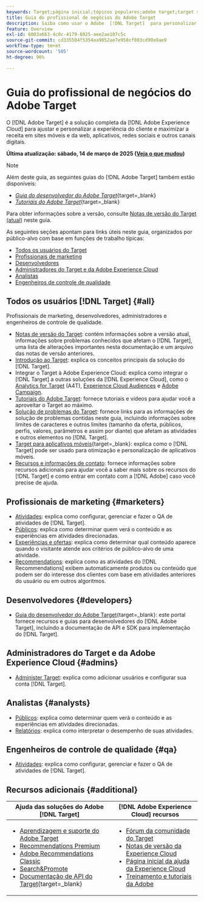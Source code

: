```yaml
---
keywords: Target;página inicial;tópicos populares;adobe target;target standard;target premium;documentação do target;documentação do adobe target;guia do profissional;guia do usuário
title: Guia do profissional de negócios do Adobe Target
description: Saiba como usar o Adobe  [!DNL Target]  para personalizar a experiência de seus clientes a fim de maximizar a receita em seus sites, aplicativos e outros canais digitais.
feature: Overview
exl-id: 6003a663-4c0c-4179-8025-aee2ae107c5c
source-git-commit: cd335504f5354aa9052ae7e958cf803cd90a9ae9
workflow-type: tm+mt
source-wordcount: '505'
ht-degree: 96%

---
```


# Guia do profissional de negócios do Adobe Target

O [!DNL Adobe Target] é a solução completa da [!DNL Adobe Experience Cloud] para ajustar e personalizar a experiência do cliente e maximizar a receita em sites móveis e da web, aplicativos, redes sociais e outros canais digitais.

**Última atualização: sábado, 14 de março de 2025 ([Veja o que mudou](r-release-notes/doc-change.md))**

>[!NOTE]
>
>Além deste guia, as seguintes guias do [!DNL Adobe Target] também estão disponíveis:
>
>- [*Guia do desenvolvedor do Adobe Target*](https://experienceleague.adobe.com/docs/target-dev/developer/overview.html?lang=pt-BR){target=_blank}
>- [*Tutoriais do Adobe Target*](https://experienceleague.adobe.com/docs/target-learn/tutorials/overview.html?lang=pt-BR){target=_blank}
>
>Para obter informações sobre a versão, consulte [Notas de versão do Target (atual)](/help/main/r-release-notes/release-notes.md) neste guia.

As seguintes seções apontam para links úteis neste guia, organizados por público-alvo com base em funções de trabalho típicas:

- [Todos os usuários do Target](#all)
- [Profissionais de marketing](#marketers)
- [Desenvolvedores](#developers)
- [Administradores do Target e da Adobe Experience Cloud](#admins)
- [Analistas](#analysts)
- [Engenheiros de controle de qualidade](#qa)

## Todos os usuários [!DNL Target] {#all}

Profissionais de marketing, desenvolvedores, administradores e engenheiros de controle de qualidade.

- [Notas de versão do Target](r-release-notes/release-notes.md): contém informações sobre a versão atual, informações sobre problemas conhecidos que afetam o [!DNL Target], uma lista de alterações importantes nesta documentação e um arquivo das notas de versão anteriores.
- [Introdução ao Target](c-intro/intro.md): explica os conceitos principais da solução do [!DNL Target].
- Integrar o Target à Adobe Experience Cloud: explica como integrar o [!DNL Target] a outras soluções da [!DNL Experience Cloud], como o [Analytics for Target](/help/main/c-integrating-target-with-mac/a4t/a4t.md) (A4T), [Experience Cloud Audiences](/help/main/c-integrating-target-with-mac/mmp.md) e [Adobe Campaign](/help/main/c-integrating-target-with-mac/campaign-and-target.md).
- [Tutoriais do Adobe Target](https://experienceleague.adobe.com/docs/target-learn/tutorials/overview.html?lang=pt-BR): fornece tutoriais e vídeos para ajudar você a aproveitar o Target ao máximo.
- [Solução de problemas do Target](r-troubleshooting-target/troubleshooting-target.md): fornece links para as informações de solução de problemas contidas neste guia, incluindo informações sobre limites de caracteres e outros limites (tamanho da oferta, públicos, perfis, valores, parâmetros e assim por diante) que afetam as atividades e outros elementos no [!DNL Target].
- [Target para aplicativos móveis](https://experienceleague.adobe.com/docs/target-dev/developer/mobile-apps/overview.html?lang=pt-BR){target=_blank}: explica como o [!DNL Target] pode ser usado para otimização e personalização de aplicativos móveis.
- [Recursos e informações de contato](cmp-resources-and-contact-information.md): fornece informações sobre recursos adicionais para ajudar você a saber mais sobre os recursos do [!DNL Target] e como entrar em contato com a [!DNL Adobe] caso você precise de ajuda.

## Profissionais de marketing {#marketers}

- [Atividades](c-activities/activities.md): explica como configurar, gerenciar e fazer o QA de atividades de [!DNL Target].
- [Públicos](c-target/target.md): explica como determinar quem verá o conteúdo e as experiências em atividades direcionadas.
- [Experiências e ofertas](c-experiences/experiences.md): explica como determinar qual conteúdo aparece quando o visitante atende aos critérios de público-alvo de uma atividade.
- [Recommendations](c-recommendations/recommendations.md): explica como as atividades do [!DNL Recommendations] exibem automaticamente produtos ou conteúdo que podem ser do interesse dos clientes com base em atividades anteriores do usuário ou em outros algoritmos.

## Desenvolvedores {#developers}

- [Guia do desenvolvedor do Adobe Target](https://experienceleague.adobe.com/docs/target-dev/developer/overview.html?lang=pt-BR){target=_blank}: este portal fornece recursos e guias para desenvolvedores do [!DNL Adobe Target], incluindo a documentação de API e SDK para implementação do [!DNL Target].

## Administradores do Target e da Adobe Experience Cloud {#admins}

- [Administer Target](administrating-target/administrating-target.md): explica como adicionar usuários e configurar sua conta [!DNL Target].

## Analistas {#analysts}

- [Públicos](c-target/target.md): explica como determinar quem verá o conteúdo e as experiências em atividades direcionadas.
- [Relatórios](c-reports/reports.md): explica como interpretar o desempenho de suas atividades.

## Engenheiros de controle de qualidade {#qa}

- [Atividades](c-activities/activities.md): explica como configurar, gerenciar e fazer o QA de atividades de [!DNL Target].

## Recursos adicionais {#additional}

| Ajuda das soluções do Adobe [!DNL Target] | [!DNL Adobe Experience Cloud] recursos |
|--- |--- |
| <ul><li>[Aprendizagem e suporte do Adobe Target](https://helpx.adobe.com/br/support/target.html)</li><li>[Recommendations Premium](c-recommendations/recommendations.md)</li><li>[Adobe Recommendations Classic](/help/main/assets/adobe-recommendations-classic.pdf)</li><li>[Search&amp;Promote](https://experienceleague.adobe.com/docs/search-promote/using/sp-home.html?lang=pt-BR)</li><li>[Documentação de API do Target](https://experienceleague.adobe.com/docs/target-dev/developer/api/target-api-overview.html?lang=pt-BR){target=_blank}</li></ul> | <ul><li>[Fórum da comunidade do Target](https://experienceleaguecommunities.adobe.com/t5/adobe-target/ct-p/adobe-target-community?profile.language=pt)</li><li>[Notas de versão da Experience Cloud](https://experienceleague.adobe.com/docs/release-notes/experience-cloud/current.html?lang=pt-BR)</li><li>[Página inicial da ajuda da Experience Cloud](https://helpx.adobe.com/br/support/experience-cloud.html)</li><li>[Treinamento e tutoriais da Adobe](https://helpx.adobe.com/br/learning.html?promoid=KAUDK)</li></ul> |  |

